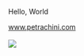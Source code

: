 Hello, World

<a href="https://rafapetra.github.io/rafael-portfolio/">www.petrachini.com</a> <br><br>
  <a href="https://www.linkedin.com/in/rafp/" target="_blank"><img src="https://img.shields.io/badge/-LinkedIn-%230077B5?style=for-the-badge&logo=linkedin&logoColor=white" target="_blank"></a>
